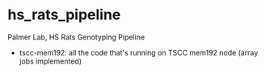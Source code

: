 # hs_rats_pipeline
Palmer Lab, HS Rats Genotyping Pipeline

- tscc-mem192: all the code that's running on TSCC mem192 node (array jobs implemented)
